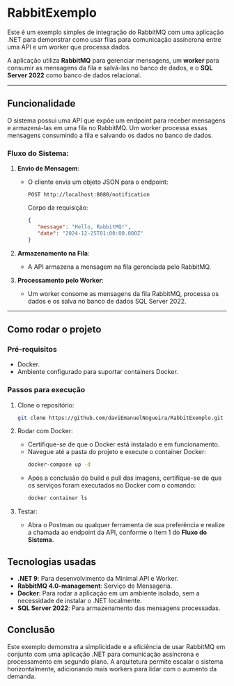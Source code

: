 # RabbitExemplo

Este é um exemplo simples de integração do RabbitMQ com uma aplicação .NET para demonstrar como usar filas para comunicação assíncrona entre uma API e um worker que processa dados.

A aplicação utiliza **RabbitMQ** para gerenciar mensagens, um **worker** para consumir as mensagens da fila e salvá-las no banco de dados, e o **SQL Server 2022** como banco de dados relacional.

---

## Funcionalidade

O sistema possui uma API que expõe um endpoint para receber mensagens e armazená-las em uma fila no RabbitMQ. Um worker processa essas mensagens consumindo a fila e salvando os dados no banco de dados.

### Fluxo do Sistema:

1. **Envio de Mensagem**:
    - O cliente envia um objeto JSON para o endpoint:
      ```
      POST http://localhost:8080/notification
      ```
      Corpo da requisição:
      ```json
      {
         "message": "Hello, RabbitMQ!",
         "date": "2024-12-25T01:00:00.000Z"
      }
      ```

2. **Armazenamento na Fila**:
    - A API armazena a mensagem na fila gerenciada pelo RabbitMQ.

3. **Processamento pelo Worker**:
    - Um worker consome as mensagens da fila RabbitMQ, processa os dados e os salva no banco de dados SQL Server 2022.

---

## Como rodar o projeto

### Pré-requisitos

- Docker.
- Ambiente configurado para suportar containers Docker.

### Passos para execução

1. Clone o repositório:
    ```bash
    git clone https://github.com/daviEmanuelNogueira/RabbitExemplo.git
    ```

2. Rodar com Docker:
     - Certifique-se de que o Docker está instalado e em funcionamento.
     - Navegue até a pasta do projeto e execute o container Docker:
          ```bash
          docker-compose up -d
          ```
     - Após a conclusão do build e pull das imagens, certifique-se de que os serviços foram executados no Docker com o comando:
         ```bash
         docker container ls
         ```

3. Testar:
     - Abra o Postman ou qualquer ferramenta de sua preferência e realize a chamada ao endpoint da API, conforme o Item 1 do **Fluxo do Sistema**.

## Tecnologias usadas

- **.NET 9**: Para desenvolvimento da Minimal API e Worker.
- **RabbitMQ 4.0-management**: Serviço de Mensageria.
- **Docker**: Para rodar a aplicação em um ambiente isolado, sem a necessidade de instalar o .NET localmente.
- **SQL Server 2022**: Para armazenamento das mensagens processadas.

## Conclusão

Este exemplo demonstra a simplicidade e a eficiência de usar RabbitMQ em conjunto com uma aplicação .NET para comunicação assíncrona e processamento em segundo plano. A arquitetura permite escalar o sistema horizontalmente, adicionando mais workers para lidar com o aumento da demanda.
